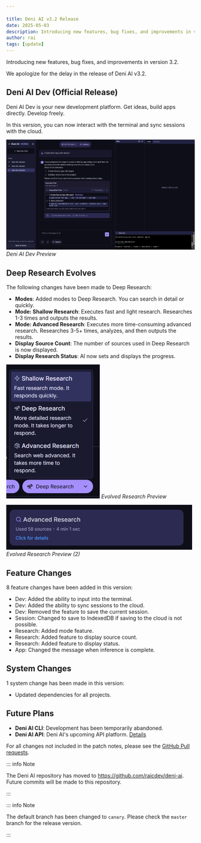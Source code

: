 ```yaml
---

title: Deni AI v3.2 Release
date: 2025-05-03
description: Introducing new features, bug fixes, and improvements in version 3.2.
author: rai
tags: [update]
---
```


Introducing new features, bug fixes, and improvements in version 3.2.

<!-- more -->

We apologize for the delay in the release of Deni AI v3.2.

## Deni AI Dev (Official Release)

Deni AI Dev is your new development platform. Get ideas, build apps directly. Develop freely.

In this version, you can now interact with the terminal and sync sessions with the cloud.

![Deni AI Dev Preview](deni-ai-dev.png)
_Deni AI Dev Preview_

## Deep Research Evolves

The following changes have been made to Deep Research:

- **Modes**: Added modes to Deep Research. You can search in detail or quickly.
- **Mode: Shallow Research**: Executes fast and light research. Researches 1-3 times and outputs the results.
- **Mode: Advanced Research**: Executes more time-consuming advanced research. Researches 3-5+ times, analyzes, and then outputs the results.
- **Display Source Count**: The number of sources used in Deep Research is now displayed.
- **Display Research Status**: AI now sets and displays the progress.

![Evolved Research Preview](deep-research.png)
_Evolved Research Preview_

![Evolved Research Preview (2)](deep-research-sources.png)
_Evolved Research Preview (2)_

## Feature Changes

8 feature changes have been added in this version:

- Dev: Added the ability to input into the terminal.
- Dev: Added the ability to sync sessions to the cloud.
- Dev: Removed the feature to save the current session.
- Session: Changed to save to IndexedDB if saving to the cloud is not possible.
- Research: Added mode feature.
- Research: Added feature to display source count.
- Research: Added feature to display status.
- App: Changed the message when inference is complete.

## System Changes

1 system change has been made in this version:

- Updated dependencies for all projects.

## Future Plans

- **Deni AI CLI**: Development has been temporarily abandoned.
- **Deni AI API**: Deni AI's upcoming API platform. [Details](/blog/deni-ai-api-preview)

For all changes not included in the patch notes, please see the [GitHub Pull requests](https://github.com/raicdev/deni-ai/pull/33).

::: info Note

The Deni AI repository has moved to https://github.com/raicdev/deni-ai. Future commits will be made to this repository.

:::

::: info Note

The default branch has been changed to ``canary``. Please check the ``master`` branch for the release version.

:::
